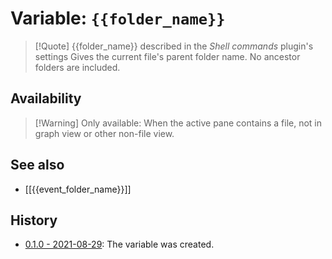 # Variable: `{{folder_name}}`
> [!Quote] {{folder_name}} described in the *Shell commands* plugin's settings
> Gives the current file's parent folder name. No ancestor folders are included.

## Availability
> [!Warning] Only available:
> When the active pane contains a file, not in graph view or other non-file view.

## See also
- [[{{event_folder_name}}]]

## History
- [0.1.0 - 2021-08-29](https://github.com/Taitava/obsidian-shellcommands/blob/main/CHANGELOG.md#010---2021-08-29): The variable was created.